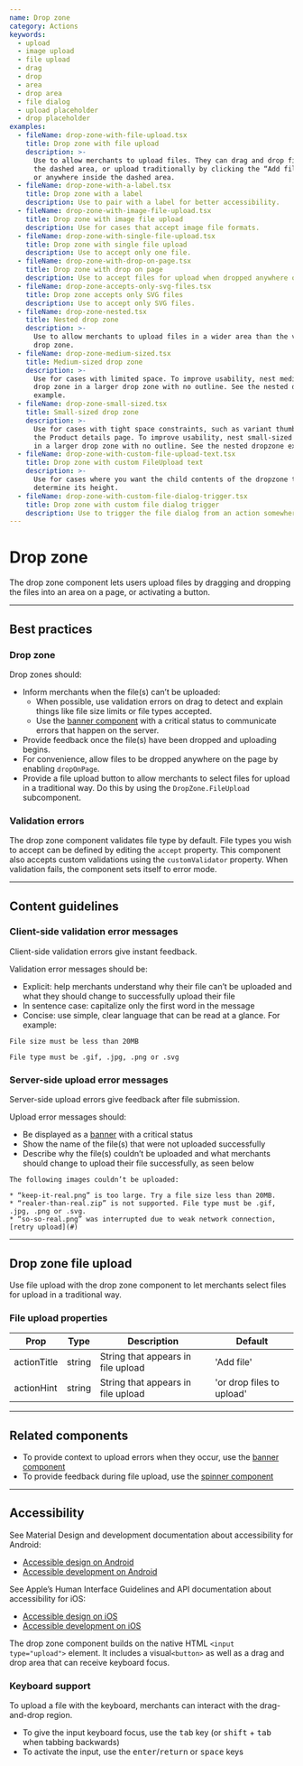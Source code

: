 ```yaml
---
name: Drop zone
category: Actions
keywords:
  - upload
  - image upload
  - file upload
  - drag
  - drop
  - area
  - drop area
  - file dialog
  - upload placeholder
  - drop placeholder
examples:
  - fileName: drop-zone-with-file-upload.tsx
    title: Drop zone with file upload
    description: >-
      Use to allow merchants to upload files. They can drag and drop files into
      the dashed area, or upload traditionally by clicking the “Add file” button
      or anywhere inside the dashed area.
  - fileName: drop-zone-with-a-label.tsx
    title: Drop zone with a label
    description: Use to pair with a label for better accessibility.
  - fileName: drop-zone-with-image-file-upload.tsx
    title: Drop zone with image file upload
    description: Use for cases that accept image file formats.
  - fileName: drop-zone-with-single-file-upload.tsx
    title: Drop zone with single file upload
    description: Use to accept only one file.
  - fileName: drop-zone-with-drop-on-page.tsx
    title: Drop zone with drop on page
    description: Use to accept files for upload when dropped anywhere on the page.
  - fileName: drop-zone-accepts-only-svg-files.tsx
    title: Drop zone accepts only SVG files
    description: Use to accept only SVG files.
  - fileName: drop-zone-nested.tsx
    title: Nested drop zone
    description: >-
      Use to allow merchants to upload files in a wider area than the visible
      drop zone.
  - fileName: drop-zone-medium-sized.tsx
    title: Medium-sized drop zone
    description: >-
      Use for cases with limited space. To improve usability, nest medium-sized
      drop zone in a larger drop zone with no outline. See the nested dropzone
      example.
  - fileName: drop-zone-small-sized.tsx
    title: Small-sized drop zone
    description: >-
      Use for cases with tight space constraints, such as variant thumbnails on
      the Product details page. To improve usability, nest small-sized drop zone
      in a larger drop zone with no outline. See the nested dropzone example.
  - fileName: drop-zone-with-custom-file-upload-text.tsx
    title: Drop zone with custom FileUpload text
    description: >-
      Use for cases where you want the child contents of the dropzone to
      determine its height.
  - fileName: drop-zone-with-custom-file-dialog-trigger.tsx
    title: Drop zone with custom file dialog trigger
    description: Use to trigger the file dialog from an action somewhere else on the page.
---
```


# Drop zone

The drop zone component lets users upload files by dragging and dropping the files into an area on a page, or activating a button.

---

## Best practices

### Drop zone

Drop zones should:

- Inform merchants when the file(s) can’t be uploaded:
  - When possible, use validation errors on drag to detect and explain things like file size limits or file types accepted.
  - Use the [banner component](https://polaris.shopify.com/components/banner) with a critical status to communicate errors that happen on the server.
- Provide feedback once the file(s) have been dropped and uploading begins.
- For convenience, allow files to be dropped anywhere on the page by enabling `dropOnPage`.
- Provide a file upload button to allow merchants to select files for upload in a traditional way. Do this by using the `DropZone.FileUpload` subcomponent.

### Validation errors

The drop zone component validates file type by default. File types you wish to accept can be defined by editing the `accept` property. This component also accepts custom validations using the `customValidator` property. When validation fails, the component sets itself to error mode.

---

## Content guidelines

### Client-side validation error messages

Client-side validation errors give instant feedback.

Validation error messages should be:

- Explicit: help merchants understand why their file can’t be uploaded and what they should change to successfully upload their file
- In sentence case: capitalize only the first word in the message
- Concise: use simple, clear language that can be read at a glance. For example:

`File size must be less than 20MB`

`File type must be .gif, .jpg, .png or .svg`

### Server-side upload error messages

Server-side upload errors give feedback after file submission.

Upload error messages should:

- Be displayed as a [banner](https://polaris.shopify.com/components/banner) with a critical status
- Show the name of the file(s) that were not uploaded successfully
- Describe why the file(s) couldn’t be uploaded and what merchants should change to upload their file successfully, as seen below

```
The following images couldn’t be uploaded:

* “keep-it-real.png” is too large. Try a file size less than 20MB.
* “realer-than-real.zip” is not supported. File type must be .gif, .jpg, .png or .svg.
* “so-so-real.png” was interrupted due to weak network connection, [retry upload](#)
```

---

## Drop zone file upload

Use file upload with the drop zone component to let merchants select files for upload in a traditional way.

### File upload properties

| Prop        | Type   | Description                        | Default                   |
| ----------- | ------ | ---------------------------------- | ------------------------- |
| actionTitle | string | String that appears in file upload | 'Add file'                |
| actionHint  | string | String that appears in file upload | 'or drop files to upload' |

---

## Related components

- To provide context to upload errors when they occur, use the [banner component](https://polaris.shopify.com/components/banner)
- To provide feedback during file upload, use the [spinner component](https://polaris.shopify.com/components/spinner)

---

## Accessibility

<!-- content-for: android -->

See Material Design and development documentation about accessibility for Android:

- [Accessible design on Android](https://material.io/design/usability/accessibility.html)
- [Accessible development on Android](https://developer.android.com/guide/topics/ui/accessibility/)

<!-- /content-for -->

<!-- content-for: ios -->

See Apple’s Human Interface Guidelines and API documentation about accessibility for iOS:

- [Accessible design on iOS](https://developer.apple.com/design/human-interface-guidelines/ios/app-architecture/accessibility/)
- [Accessible development on iOS](https://developer.apple.com/accessibility/ios/)

<!-- /content-for -->

<!-- content-for: web -->

The drop zone component builds on the native HTML `<input type="upload">` element. It includes a visual`<button>` as well as a drag and drop area that can receive keyboard focus.

### Keyboard support

To upload a file with the keyboard, merchants can interact with the drag-and-drop region.

- To give the input keyboard focus, use the <kbd>tab</kbd> key (or <kbd>shift</kbd> + <kbd>tab</kbd> when tabbing backwards)
- To activate the input, use the <kbd>enter</kbd>/<kbd>return</kbd> or <kbd>space</kbd> keys

<!-- /content-for -->
